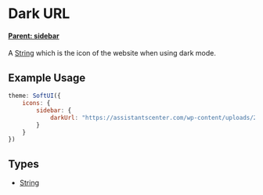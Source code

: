 # Dark URL
#### **[Parent: sidebar](/docs/icons/sidebar/)**

A [String](https://developer.mozilla.org/en-US/docs/Web/JavaScript/Reference/Global_Objects/String) which is the icon of the website when using dark mode.

## Example Usage
```js
theme: SoftUI({
    icons: {
        sidebar: {
            darkUrl: "https://assistantscenter.com/wp-content/uploads/2021/11/cropped-cropped-logov6.png"
        }
    }
})
```

## Types
- [String](https://developer.mozilla.org/en-US/docs/Web/JavaScript/Reference/Global_Objects/String)